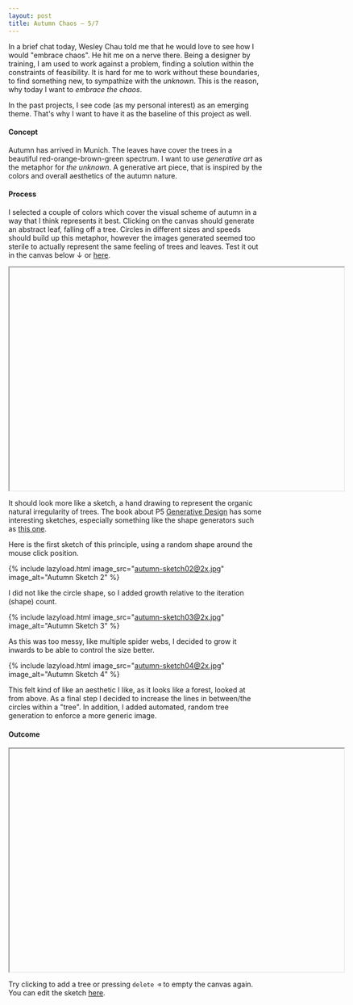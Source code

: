 ```yaml
---
layout: post
title: Autumn Chaos — 5/7
---
```


In a brief chat today, Wesley Chau told me that he would love to see how I would "embrace chaos". He hit me on a nerve there. Being a designer by training, I am used to work against a problem, finding a solution within the constraints of feasibility. It is hard for me to work without these boundaries, to find something new, to sympathize with the *unknown*. This is the reason, why today I want to *embrace the chaos*.

In the past projects, I see code (as my personal interest) as an emerging theme. That's why I want to have it as the baseline of this project as well.

#### Concept

Autumn has arrived in Munich. The leaves have cover the trees in a beautiful red-orange-brown-green spectrum. I want to use *generative art* as the metaphor for *the unknown*. A generative art piece, that is inspired by the colors and overall aesthetics of the autumn nature.

#### Process

I selected a couple of colors which cover the visual scheme of autumn in a way that I think represents it best. Clicking on the canvas should generate an abstract leaf, falling off a tree. Circles in different sizes and speeds should build up this metaphor, however the images generated seemed too sterile to actually represent the same feeling of trees and leaves. Test it out in the canvas below ↓ or [here](https://editor.p5js.org/olivierbrcknr/sketches/jrD5oLlc0).

<iframe
    class="lazyload"
    width="664px"
    height="442px"
    data-src="https://editor.p5js.org/olivierbrcknr/embed/jrD5oLlc0"></iframe>


It should look more like a sketch, a hand drawing to represent the organic natural irregularity of trees. The book about P5 [Generative Design](http://www.generative-gestaltung.de/2/) has some interesting sketches, especially something like the shape generators such as [this one](http://www.generative-gestaltung.de/2/sketches/?01_P/P_2_2_6_04).

Here is the first sketch of this principle, using a random shape around the mouse click position.

{% include lazyload.html image_src="autumn-sketch02@2x.jpg" image_alt="Autumn Sketch 2" %}

I did not like the circle shape, so I added growth relative to the iteration (shape) count.

{% include lazyload.html image_src="autumn-sketch03@2x.jpg" image_alt="Autumn Sketch 3" %}

As this was too messy, like multiple spider webs, I decided to  grow it inwards to be able to control the size better.

{% include lazyload.html image_src="autumn-sketch04@2x.jpg" image_alt="Autumn Sketch 4" %}

This felt kind of like an aesthetic I like, as it looks like a forest, looked at from above. As a final step I decided to increase the lines in between/the circles within a "tree". In addition, I added automated, random tree generation to enforce a more generic image.


#### Outcome

<iframe
    class="lazyload"
    width="664px"
    height="442px"
    data-src="https://editor.p5js.org/olivierbrcknr/embed/e5zhjzuMP1"></iframe>

Try clicking to add a tree or pressing `delete ⌫` to empty the canvas again. You can edit the sketch [here](https://editor.p5js.org/olivierbrcknr/sketches/e5zhjzuMP1).
